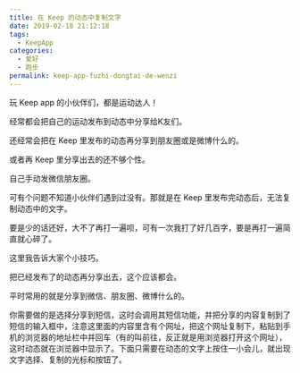 ```yaml
---
title: 在 Keep 的动态中复制文字
date: 2019-02-18 21:12:18
tags: 
  - KeepApp
categories:
  - 爱好
  - 跑步
permalink: keep-app-fuzhi-dongtai-de-wenzi
---
```


玩 Keep app 的小伙伴们，都是运动达人！

经常都会把自己的运动发布到动态中分享给K友们。

还经常会把在 Keep 里发布的动态再分享到朋友圈或是微博什么的。

或者再 Keep 里分享出去的还不够个性。

自己手动发微信朋友圈。

可有个问题不知道小伙伴们遇到过没有。那就是在 Keep 里发布完动态后，无法复制动态中的文字。

要是少的话还好，大不了再打一遍呗，可有一次我打了好几百字，要是再打一遍简直就心碎了。

这里我告诉大家个小技巧。

把已经发布了的动态再分享出去，这个应该都会。

平时常用的就是分享到微信、朋友圈、微博什么的。

你需要做的是选择分享到短信，这时会调用其短信功能，并把分享的内容复制到了短信的输入框中，注意这里面的内容里含有个网址，把这个网址复制下，粘贴到手机的浏览器的地址栏中并回车（有的叫前往，反正就是用浏览器打开这个网址），这时动态就在浏览器中显示了。下面只需要在动态的文字上按住一小会儿，就出现文字选择、复制的光标和按钮了。
